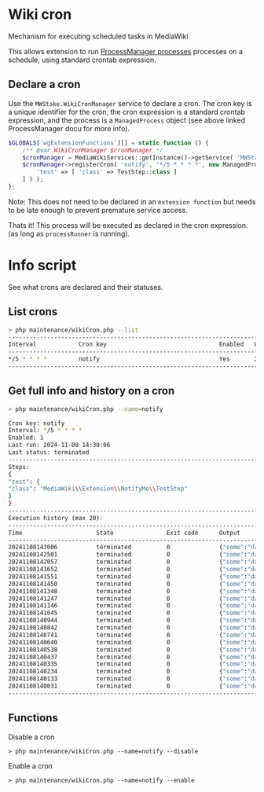 # Wiki cron
Mechanism for executing scheduled tasks in MediaWiki

This allows extension to run [ProcessManager processes](https://github.com/hallowelt/mwstake-mediawiki-component-processmanager/blob/main/README.md)
processes on a schedule, using standard crontab expression.

## Declare a cron

Use the `MWStake.WikiCronManager` service to declare a cron.
The cron key is a unique identifier for the cron, the cron expression is a standard crontab expression,
and the process is a `ManagedProcess` object (see above linked ProcessManager docu for more info).

```php
$GLOBALS['wgExtensionFunctions'][] = static function () {
    /** @var WikiCronManager $cronManager */
    $cronManager = MediaWikiServices::getInstance()->getService( 'MWStake.WikiCronManager' );
    $cronManager->registerCron( 'notify', '*/5 * * * *', new ManagedProcess( [
        'test' => [ 'class' => TestStep::class ]
    ] ) );
};
```
Note: This does not need to be declared in an `extension function` but needs to be late enough to prevent 
premature service access.

Thats it! This process will be executed as declared in the cron expression. (as long as `processRunner` is running).

# Info script

See what crons are declared and their statuses.

## List crons

```bash
> php maintenance/wikiCron.php --list
--------------------------------------------------------------------------------------------------------------
Interval            Cron key                                Enabled   Last run                 Last Status
--------------------------------------------------------------------------------------------------------------
*/5 * * * *         notify                                  Yes       2024-11-08 14:20:57      terminated
-------------------------------------------------------------------------------------------------------------- 
``` 

## Get full info and history on a cron
    
```bash
> php maintenance/wikiCron.php --name=notify

Cron key: notify
Interval: */5 * * * *
Enabled: 1
Last run: 2024-11-08 14:30:06
Last status: terminated
--------------------------------------------------------------------------------------------------------------
Steps:
{
"test": {
"class": "MediaWiki\\Extension\\NotifyMe\\TestStep"
}
}
--------------------------------------------------------------------------------------------------------------
Execution history (max 20):
--------------------------------------------------------------------------------------------------------------
Time                     State               Exit code      Output
--------------------------------------------------------------------------------------------------------------
20241108143006           terminated          0              {"some":"data"}
20241108142501           terminated          0              {"some":"data"}
20241108142057           terminated          0              {"some":"data"}
20241108141652           terminated          0              {"some":"data"}
20241108141551           terminated          0              {"some":"data"}
20241108141450           terminated          0              {"some":"data"}
20241108141348           terminated          0              {"some":"data"}
20241108141247           terminated          0              {"some":"data"}
20241108141146           terminated          0              {"some":"data"}
20241108141045           terminated          0              {"some":"data"}
20241108140944           terminated          0              {"some":"data"}
20241108140842           terminated          0              {"some":"data"}
20241108140741           terminated          0              {"some":"data"}
20241108140640           terminated          0              {"some":"data"}
20241108140538           terminated          0              {"some":"data"}
20241108140437           terminated          0              {"some":"data"}
20241108140335           terminated          0              {"some":"data"}
20241108140234           terminated          0              {"some":"data"}
20241108140133           terminated          0              {"some":"data"}
20241108140031           terminated          0              {"some":"data"}
--------------------------------------------------------------------------------------------------------------
```

## Functions

Disable a cron
    
    > php maintenance/wikiCron.php --name=notify --disable

Enable a cron
    
    > php maintenance/wikiCron.php --name=notify --enable
